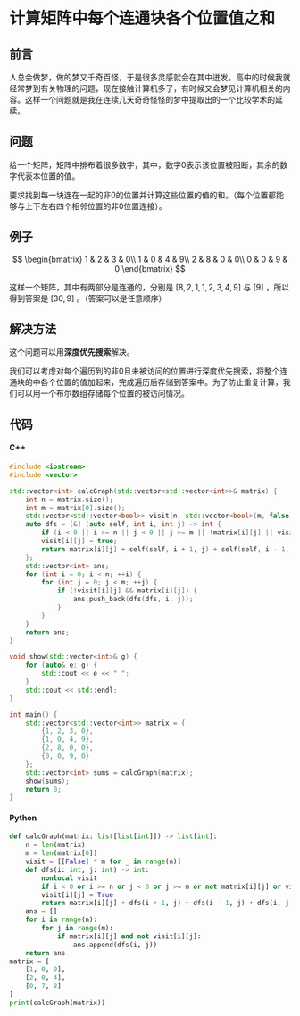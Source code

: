 计算矩阵中每个连通块各个位置值之和
=============================

## 前言

人总会做梦，做的梦又千奇百怪，于是很多灵感就会在其中迸发。高中的时候我就经常梦到有关物理的问题，现在接触计算机多了，有时候又会梦见计算机相关的内容。这样一个问题就是我在连续几天奇奇怪怪的梦中提取出的一个比较学术的延续。

## 问题

给一个矩阵，矩阵中排布着很多数字，其中，数字0表示该位置被阻断，其余的数字代表本位置的值。

要求找到每一块连在一起的非0的位置并计算这些位置的值的和。（每个位置都能够与上下左右四个相邻位置的非0位置连接）。

## 例子

$$
\begin{bmatrix}
 1 & 2 & 3 & 0\\
 1 & 0 & 4 & 9\\
 2 & 8 & 0 & 0\\
 0 & 0 & 9 & 0
\end{bmatrix}
$$

这样一个矩阵，其中有两部分是连通的，分别是 $[8,2,1,1,2,3,4,9]$ 与 $[9]$ ，所以得到答案是 $[30, 9]$ 。（答案可以是任意顺序）

## 解决方法

这个问题可以用**深度优先搜索**解决。

我们可以考虑对每个遍历到的非0且未被访问的位置进行深度优先搜索，将整个连通块的中各个位置的值加起来，完成遍历后存储到答案中。为了防止重复计算，我们可以用一个布尔数组存储每个位置的被访问情况。

## 代码

#### C++

```c++
#include <iostream>
#include <vector>

std::vector<int> calcGraph(std::vector<std::vector<int>>& matrix) {
    int n = matrix.size();
    int m = matrix[0].size();
    std::vector<std::vector<bool>> visit(n, std::vector<bool>(m, false));
    auto dfs = [&] (auto self, int i, int j) -> int {
        if (i < 0 || i >= n || j < 0 || j >= m || !matrix[i][j] || visit[i][j]) return 0;
        visit[i][j] = true;
        return matrix[i][j] + self(self, i + 1, j) + self(self, i - 1, j) + self(self, i, j + 1) + self(self, i, j - 1);
    };
    std::vector<int> ans;
    for (int i = 0; i < n; ++i) {
        for (int j = 0; j < m; ++j) {
            if (!visit[i][j] && matrix[i][j]) {
                ans.push_back(dfs(dfs, i, j));
            }
        }
    }
    return ans;
}

void show(std::vector<int>& g) {
    for (auto& e: g) {
        std::cout << e << " ";
    }
    std::cout << std::endl;
}

int main() {
    std::vector<std::vector<int>> matrix = {
        {1, 2, 3, 0},
        {1, 0, 4, 9},
        {2, 8, 0, 0},
        {0, 0, 9, 0}
    };
    std::vector<int> sums = calcGraph(matrix);
    show(sums);
    return 0;
}
```

#### Python

```python
def calcGraph(matrix: list[list[int]]) -> list[int]:
    n = len(matrix)
    m = len(matrix[0])
    visit = [[False] * m for _ in range(n)]
    def dfs(i: int, j: int) -> int:
        nonlocal visit
        if i < 0 or i >= n or j < 0 or j >= m or not matrix[i][j] or visit[i][j]: return 0
        visit[i][j] = True
        return matrix[i][j] + dfs(i + 1, j) + dfs(i - 1, j) + dfs(i, j + 1) + dfs(i, j - 1)
    ans = []
    for i in range(n):
        for j in range(m):
            if matrix[i][j] and not visit[i][j]:
                ans.append(dfs(i, j))
    return ans
matrix = [
    [1, 0, 0],
    [2, 0, 4],
    [0, 7, 8]
]
print(calcGraph(matrix))
```
